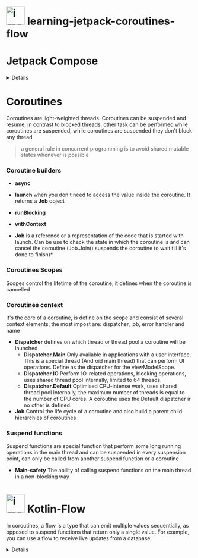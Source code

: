 #  <img width="50" alt="image" src="https://github.com/CarolinaChavezDavid/learning-jetpack-coroutines-flow/assets/77591347/4e7f8722-419a-481e-9da6-61da71ac628c"> learning-jetpack-coroutines-flow



# Jetpack Compose

<details> 

### Layouts

* **Scaffolds**  convenient layouts for combining Material Components into common screen pattern
  
</details>


# Coroutines

Coroutines are light-weighted threads. Coroutines can be suspended and resume, in contrast to blocked threads, other task can be performed while coroutines are suspended, while coroutines are suspended they don't block any thread


> a general rule in concurrent programming is to avoid shared mutable states whenever is possible


### Coroutine builders

* **async**
* **launch** when you don't need to access the value inside the coroutine. It returns a **Job** object
* **runBlocking**
* **withContext**

* **Job** is a reference or a representation of the code that is started with launch. Can be use to check the state in which the coroutine is and can cancel the coroutine (Job.Join() suspends the coroutine to wait till it's done to finish)*

### Coroutines Scopes
   
Scopes control the lifetime of the coroutine, it defines when the coroutine is cancelled

### Coroutines context 
It's the core of a coroutine, is define on the scope and consist of several context elements, the most impost are: dispatcher, job, error handler and name

+ **Dispatcher** defines on which thread or thread pool a coroutine will be launched
  + **Dispatcher.Main** Only available in applications with a user interface. This is a special thread (Android main thread) that can perform UI operations. Define as the dispatcher for the viewModelScope.
  + **Dispatcher.IO** Perform IO-related operations, blocking operations, uses shared thread pool internally, limited to 64 threads.
  + **Dispatcher.Default** Optimised CPU-intense work, uses shared thread pool internally, the maximum number of threads is equal to the number of CPU cores. A coroutine uses the Default dispatcher ir no other is defined.
+ **Job** Control the life cycle of a coroutine and also build a parent child hierarchies of coroutines

### Suspend functions

Suspend functions are special function that perform some long running operations in the main thread and can be suspended in every suspension point, can only be called from another suspend function or a coroutine

* **Main-safety** The ability of calling suspend functions on the main thread in a non-blocking way


# <img width="50" alt="image" src="https://github.com/CarolinaChavezDavid/learning-jetpack-coroutines-flow/assets/77591347/3b6c5c00-7669-4ebf-8a3f-cca86ad2a187"> Kotlin-Flow

In coroutines, a flow is a type that can emit multiple values sequentially, as opposed to suspend functions that return only a single value. For example, you can use a flow to receive live updates from a database.
 
<details> 

  <div align="center">
  <img width="600" alt="image" src="https://github.com/CarolinaChavezDavid/learning-jetpack-coroutines-flow/assets/77591347/7c89d5c2-49f1-4161-ae97-040d3f5e5d52">
  </div>


  
</details>



